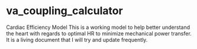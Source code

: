 # va_coupling_calculator
Cardiac Efficiency Model
This is a working model to help better understand the heart with regards to optimal HR to minimize mechanical power transfer. It is a living document that I will try and update frequently. 
